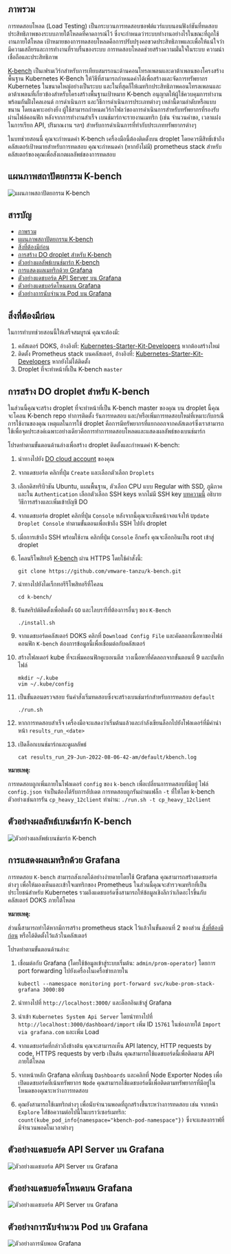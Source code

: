 ## ภาพรวม

การทดสอบโหลด (Load Testing) เป็นกระบวนการทดสอบซอฟต์แวร์แบบนอนฟังก์ชันที่ทดสอบประสิทธิภาพของระบบภายใต้โหลดที่คาดการณ์ไว้ ซึ่งจะกำหนดว่าระบบทำงานอย่างไรในขณะที่ถูกใช้งานภายใต้โหลด เป้าหมายของการทดสอบโหลดคือการปรับปรุงคอขวดประสิทธิภาพและเพื่อให้แน่ใจว่ามีความเสถียรและการทำงานที่ราบรื่นของระบบ การทดสอบโหลดช่วยสร้างความมั่นใจในระบบ ความน่าเชื่อถือและประสิทธิภาพ

[K-bench](https://github.com/vmware-tanzu/k-bench) เป็นเฟรมเวิร์กสำหรับการเทียบสมรรถนะด้านคอนโทรลเพลนและดาต้าเพลนของโครงสร้างพื้นฐาน Kubernetes K-Bench ให้วิธีที่สามารถกำหนดค่าได้เพื่อสร้างและจัดการทรัพยากร Kubernetes ในขนาดใหญ่อย่างเป็นระบบ และในที่สุดก็ให้เมทริกประสิทธิภาพคอนโทรลเพลนและดาต้าเพลนที่เกี่ยวข้องสำหรับโครงสร้างพื้นฐานเป้าหมาย
K-bench อนุญาตให้ผู้ใช้ควบคุมการทำงานพร้อมกันฝั่งไคลเอนต์ การดำเนินการ และวิธีการดำเนินการประเภทต่างๆ เหล่านี้ตามลำดับหรือแบบขนาน โดยเฉพาะอย่างยิ่ง ผู้ใช้สามารถกำหนดเวิร์กโฟลว์ของการดำเนินการสำหรับทรัพยากรที่รองรับผ่านไฟล์คอนฟิก
หลังจากการทำงานสำเร็จ เบนช์มาร์กจะรายงานเมทริก (เช่น จำนวนคำขอ, เวลาแฝงในการเรียก API, ปริมาณงาน ฯลฯ) สำหรับการดำเนินการที่ทำกับประเภททรัพยากรต่างๆ

ในบทช่วยสอนนี้ คุณจะกำหนดค่า K-bench เครื่องมือนี้ต้องติดตั้งบน droplet โดยควรมีสิทธิ์เข้าถึงคลัสเตอร์เป้าหมายสำหรับการทดสอบ
คุณจะกำหนดค่า (หากยังไม่มี) prometheus stack สำหรับคลัสเตอร์ของคุณเพื่อสังเกตผลลัพธ์ของการทดสอบ

## แผนภาพสถาปัตยกรรม K-bench

![แผนภาพสถาปัตยกรรม K-bench](assets/images/kbench-overview.png)

## สารบัญ

- [ภาพรวม](#overview)
- [แผนภาพสถาปัตยกรรม K-bench](#k-bench-architecture-diagram)
- [สิ่งที่ต้องมีก่อน](#prerequisites)
- [การสร้าง DO droplet สำหรับ K-bench](#creating-a-DO-droplet-for-K-bench)
- [ตัวอย่างผลลัพธ์เบนช์มาร์ก K-bench](#k-bench-benchmark-results-sample)
- [การแสดงผลเมทริกด้วย Grafana](#grafana-metric-visualization)
- [ตัวอย่างแดชบอร์ด API Server บน Grafana](#grafana-api-server-dashboard-sample)
- [ตัวอย่างแดชบอร์ดโหนดบน Grafana](#grafana-node-dashboard-sample)
- [ตัวอย่างการนับจำนวน Pod บน Grafana](#grafana-pod-count-sample)

## สิ่งที่ต้องมีก่อน

ในการทำบทช่วยสอนนี้ให้เสร็จสมบูรณ์ คุณจะต้องมี:

1. คลัสเตอร์ DOKS, อ้างอิงที่: [Kubernetes-Starter-Kit-Developers](https://github.com/digitalocean/Kubernetes-Starter-Kit-Developers/tree/main/01-setup-DOKS) หากต้องสร้างใหม่
2. ติดตั้ง Prometheus stack บนคลัสเตอร์, อ้างอิงที่: [Kubernetes-Starter-Kit-Developers](https://github.com/digitalocean/Kubernetes-Starter-Kit-Developers/tree/main/04-setup-prometheus-stack) หากยังไม่ได้ติดตั้ง
3. Droplet ที่จะทำหน้าที่เป็น K-bench `master`

## การสร้าง DO droplet สำหรับ K-bench

ในส่วนนี้คุณจะสร้าง droplet ที่จะทำหน้าที่เป็น K-bench master ของคุณ บน droplet นี้คุณจะโคลน K-bench repo ทำการติดตั้ง รันการทดสอบ และ/หรือเพิ่มการทดสอบใหม่ที่เหมาะกับกรณีการใช้งานของคุณ เหตุผลในการใช้ droplet คือการมีทรัพยากรที่แยกออกจากคลัสเตอร์ซึ่งเราสามารถใช้เพื่อจุดประสงค์เฉพาะอย่างเดียวคือการทำการทดสอบโหลดและแสดงผลลัพธ์ของเบนช์มาร์ก

โปรดทำตามขั้นตอนด้านล่างเพื่อสร้าง droplet ติดตั้งและกำหนดค่า K-bench:

1. นำทางไปยัง [DO cloud account](https://cloud.digitalocean.com/) ของคุณ
2. จากแดชบอร์ด คลิกที่ปุ่ม `Create` และเลือกตัวเลือก `Droplets`
3. เลือกดิสทริบิวชัน Ubuntu, แผนพื้นฐาน, ตัวเลือก CPU แบบ Regular with SSD, ภูมิภาค และใน `Authentication` เลือกตัวเลือก SSH keys หากไม่มี SSH key [บทความนี้](https://docs.digitalocean.com/products/droplets/how-to/add-ssh-keys/) อธิบายวิธีการสร้างและเพิ่มเข้าบัญชี DO
4. จากแดชบอร์ด droplet คลิกที่ปุ่ม `Console` หลังจากนี้คุณจะเห็นหน้าจอแจ้งให้ `Update Droplet Console` ทำตามขั้นตอนเพื่อเข้าถึง SSH ไปยัง droplet
5. เมื่อการเข้าถึง SSH พร้อมใช้งาน คลิกที่ปุ่ม `Console` อีกครั้ง คุณจะล็อกอินเป็น root เข้าสู่ droplet
6. โคลนรีโพสิทอรี [K-bench](https://github.com/vmware-tanzu/k-bench) ผ่าน HTTPS โดยใช้คำสั่งนี้:

    ```console
    git clone https://github.com/vmware-tanzu/k-bench.git
    ```

7. นำทางไปยังไดเร็กทอรีรีโพสิทอรีที่โคลน

    ```console
    cd k-bench/
    ```

8. รันสคริปต์ติดตั้งเพื่อติดตั้ง `GO` และไลบรารีที่ต้องการอื่นๆ ของ `K-Bench`

    ```console
    ./install.sh
    ```

9. จากแดชบอร์ดคลัสเตอร์ DOKS คลิกที่ `Download Config File` และคัดลอกเนื้อหาของไฟล์คอนฟิก `K-bench` ต้องการข้อมูลนี้เพื่อเชื่อมต่อกับคลัสเตอร์
10. สร้างโฟลเดอร์ kube ที่จะเพิ่มคอนฟิกคูเบอเนตีส วางเนื้อหาที่คัดลอกจากขั้นตอนที่ 9 และบันทึกไฟล์

    ```console
    mkdir ~/.kube
    vim ~/.kube/config
    ```

11. เป็นขั้นตอนตรวจสอบ รันคำสั่งเริ่มทดสอบซึ่งจะสร้างเบนช์มาร์กสำหรับการทดสอบ `default`

    ```console
    ./run.sh
    ```

12. หากการทดสอบสำเร็จ เครื่องมือจะแสดงว่าเริ่มต้นแล้วและกำลังเขียนล็อกไปยังโฟลเดอร์ที่มีคำนำหน้า `results_run_<date>`
13. เปิดล็อกเบนช์มาร์กและดูผลลัพธ์

    ```console
    cat results_run_29-Jun-2022-08-06-42-am/default/kbench.log
    ```

**หมายเหตุ:**

การทดสอบถูกเพิ่มภายในโฟลเดอร์ `config` ของ `k-bench` เพื่อเปลี่ยนการทดสอบที่มีอยู่ ไฟล์ `config.json` จำเป็นต้องได้รับการอัปเดต
การทดสอบถูกรันผ่านแฟล็ก `-t` ที่ให้โดย k-bench ตัวอย่างเช่นการรัน `cp_heavy_12client` ทำผ่าน: `./run.sh -t cp_heavy_12client`

## ตัวอย่างผลลัพธ์เบนช์มาร์ก K-bench

![ตัวอย่างผลลัพธ์เบนช์มาร์ก K-bench](assets/images/benchmark-results-sample.png)

## การแสดงผลเมทริกด้วย Grafana

การทดสอบ `K-bench` สามารถสังเกตได้อย่างง่ายดายโดยใช้ Grafana คุณสามารถสร้างแดชบอร์ดต่างๆ เพื่อให้มองเห็นและเข้าใจเมทริกของ Prometheus ในส่วนนี้คุณจะสำรวจเมทริกที่เป็นประโยชน์สำหรับ Kubernetes รวมถึงแดชบอร์ดซึ่งสามารถให้ข้อมูลเชิงลึกว่าเกิดอะไรขึ้นกับคลัสเตอร์ DOKS ภายใต้โหลด

**หมายเหตุ:**

ส่วนนี้สามารถทำได้หากมีการสร้าง prometheus stack ไว้แล้วในขั้นตอนที่ 2 ของส่วน [สิ่งที่ต้องมีก่อน](#prerequisites) หรือได้ติดตั้งไว้แล้วในคลัสเตอร์

โปรดทำตามขั้นตอนด้านล่าง:

1. เชื่อมต่อกับ Grafana (โดยใช้ข้อมูลเข้าสู่ระบบเริ่มต้น: `admin/prom-operator`) โดยการ port forwarding ไปยังเครื่องในเครื่อข่ายภายใน

    ```console
    kubectl --namespace monitoring port-forward svc/kube-prom-stack-grafana 3000:80
    ```

2. นำทางไปที่ `http://localhost:3000/` และล็อกอินเข้าสู่ Grafana
3. นำเข้า `Kubernetes System Api Server` โดยนำทางไปที่ `http://localhost:3000/dashboard/import` เพิ่ม ID `15761` ในช่องภายใต้ `Import via grafana.com` และเพิ่ม Load
4. จากแดชบอร์ดที่กล่าวถึงข้างต้น คุณจะสามารถเห็น API latency, HTTP requests by code, HTTPS requests by verb เป็นต้น คุณสามารถใช้แดชบอร์ดนี้เพื่อติดตาม API ภายใต้โหลด
5. จากหน้าหลัก Grafana คลิกที่เมนู `Dashboards` และคลิกที่ Node Exporter Nodes เพื่อเปิดแดชบอร์ดที่เน้นทรัพยากร `Node` คุณสามารถใช้แดชบอร์ดนี้เพื่อติดตามทรัพยากรที่มีอยู่ในโหนดของคุณระหว่างการทดสอบ
6. คุณยังสามารถใช้เมทริกต่างๆ เพื่อนับจำนวนพอดที่ถูกสร้างขึ้นระหว่างการทดสอบ เช่น จากหน้า `Explore` ใส่ข้อความต่อไปนี้ในเบราว์เซอร์เมทริก: `count(kube_pod_info{namespace="kbench-pod-namespace"})` ซึ่งจะแสดงกราฟที่มีจำนวนพอดในเวลาต่างๆ

## ตัวอย่างแดชบอร์ด API Server บน Grafana

![ตัวอย่างแดชบอร์ด API Server บน Grafana](assets/images/grafana-api-server-sample.png)

## ตัวอย่างแดชบอร์ดโหนดบน Grafana

![ตัวอย่างแดชบอร์ด API Server บน Grafana](assets/images/node-dashboard-sample.png)

## ตัวอย่างการนับจำนวน Pod บน Grafana

![ตัวอย่างการนับพอด Grafana](assets/images/pod-count-sample.png)
